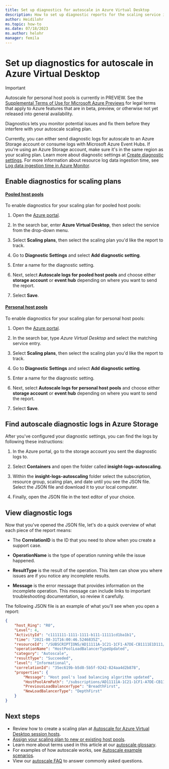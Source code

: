```yaml
---
title: Set up diagnostics for autoscale in Azure Virtual Desktop
description: How to set up diagnostic reports for the scaling service in your Azure Virtual Desktop deployment.
author: Heidilohr
ms.topic: how-to
ms.date: 07/18/2023
ms.author: helohr
manager: femila
---
```

# Set up diagnostics for autoscale in Azure Virtual Desktop

> [!IMPORTANT]
> Autoscale for personal host pools is currently in PREVIEW.
> See the [Supplemental Terms of Use for Microsoft Azure Previews](https://azure.microsoft.com/support/legal/preview-supplemental-terms/) for legal terms that apply to Azure features that are in beta, preview, or otherwise not yet released into general availability.

Diagnostics lets you monitor potential issues and fix them before they interfere with your autoscale scaling plan.

Currently, you can either send diagnostic logs for autoscale to an Azure Storage account or consume logs with Microsoft Azure Event Hubs. If you're using an Azure Storage account, make sure it's in the same region as your scaling plan. Learn more about diagnostic settings at [Create diagnostic settings](../azure-monitor/essentials/diagnostic-settings.md). For more information about resource log data ingestion time, see [Log data ingestion time in Azure Monitor](../azure-monitor/logs/data-ingestion-time.md).

## Enable diagnostics for scaling plans

#### [Pooled host pools](#tab/pooled-autoscale)

To enable diagnostics for your scaling plan for pooled host pools:

1. Open the [Azure portal](https://portal.azure.com).

1. In the search bar, enter **Azure Virtual Desktop**, then select the service from the drop-down menu.

1. Select **Scaling plans**, then select the scaling plan you'd like the report to track.

1. Go to **Diagnostic Settings** and select **Add diagnostic setting**.

1. Enter a name for the diagnostic setting.

1. Next, select **Autoscale logs for pooled host pools** and choose either **storage account** or **event hub** depending on where you want to send the report.

1. Select **Save**.

#### [Personal host pools](#tab/personal-autoscale)

To enable diagnostics for your scaling plan for personal host pools:

1. Open the [Azure portal](https://portal.azure.com).

1. In the search bar, type *Azure Virtual Desktop* and select the matching service entry.

1. Select **Scaling plans**, then select the scaling plan you'd like the report to track.

1. Go to **Diagnostic Settings** and select **Add diagnostic setting**.

1. Enter a name for the diagnostic setting.

1. Next, select **Autoscale logs for personal host pools** and choose either **storage account** or **event hub** depending on where you want to send the report.

1. Select **Save**.

## Find autoscale diagnostic logs in Azure Storage

After you've configured your diagnostic settings, you can find the logs by following these instructions:

1. In the Azure portal, go to the storage account you sent the diagnostic logs to.

1. Select **Containers** and open the folder called **insight-logs-autoscaling**.

1. Within the **insight-logs-autoscaling** folder select the subscription, resource group, scaling plan, and date until you see the JSON file. Select the JSON file and download it to your local computer.

1. Finally, open the JSON file in the text editor of your choice.

## View diagnostic logs

Now that you've opened the JSON file, let's do a quick overview of what each piece of the report means:

- The **CorrelationID** is the ID that you need to show when you create a support case.

- **OperationName** is the type of operation running while the issue happened.

- **ResultType** is the result of the operation. This item can show you where issues are if you notice any incomplete results.

- **Message** is the error message that provides information on the incomplete operation. This message can include links to important troubleshooting documentation, so review it carefully.

The following JSON file is an example of what you'll see when you open a report:

```json
{
    "host_Ring": "R0",
    "Level": 4,
    "ActivityId": "c1111111-1111-1111-b111-11111cd1ba1b1",
    "time": "2021-08-31T16:00:46.5246835Z",
    "resourceId": "/SUBSCRIPTIONS/AD11111A-1C21-1CF1-A7DE-CB1111E1D111/RESOURCEGROUPS/TEST/PROVIDERS/MICROSOFT.DESKTOPVIRTUALIZATION/SCALINGPLANS/TESTPLAN",
    "operationName": "HostPoolLoadBalancerTypeUpdated",
    "category": "Autoscale",
    "resultType": "Succeeded",
    "level": "Informational",
    "correlationId": "35ec619b-b5d8-5b5f-9242-824aa4d2b878",
    "properties": {
        "Message": "Host pool's load balancing algorithm updated",
        "HostPoolArmPath": "/subscriptions/AD11111A-1C21-1CF1-A7DE-CB1111E1D111/resourcegroups/test/providers/microsoft.desktopvirtualization/hostpools/testHostPool ",
        "PreviousLoadBalancerType": "BreadthFirst",
        "NewLoadBalancerType": "DepthFirst"
    }
}
```

## Next steps

- Review how to create a scaling plan at [Autoscale for Azure Virtual Desktop session hosts](autoscale-scaling-plan.md).
- [Assign your scaling plan to new or existing host pools](autoscale-new-existing-host-pool.md).
- Learn more about terms used in this article at our [autoscale glossary](autoscale-glossary.md).
- For examples of how autoscale works, see [Autoscale example scenarios](autoscale-scenarios.md).
- View our [autoscale FAQ](autoscale-faq.yml) to answer commonly asked questions.